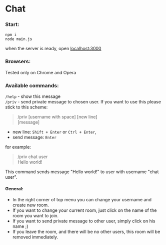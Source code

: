 # Chat

### Start:
```
npm i
node main.js
```
when the server is ready, open [localhost:3000](http://localhost:3000)

### Browsers:
Tested only on Chrome and Opera

### Available commands:
`/help` - show this message   
`/priv` - send private message to chosen user. If you want to use this please stick to this scheme:   
>/priv [username with space] [new line]   
>[message]

* new line: `Shift + Enter` or `Ctrl + Enter`,    
* send message: `Enter`

for example:   
>/priv chat user   
>Hello world!

This command sends message "Hello world!" to user with username "chat user".      

#### General:  
* In the right corner of top menu you can change your username and create new room.
* If you want to change your current room, just click on the name of the room you want to join. 
* If you want to send private message to other user, simply click on his name ;) 
* If you leave the room, and there will be no other users, this room will be removed immediately. 
